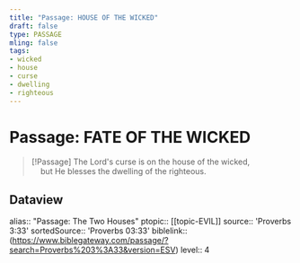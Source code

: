 ```yaml
---
title: "Passage: HOUSE OF THE WICKED"
draft: false
type: PASSAGE
mling: false
tags:
- wicked
- house
- curse
- dwelling
- righteous
---
```


# Passage: FATE OF THE WICKED
> [!Passage]
> The Lord's curse is on the house of the wicked,  
    but He blesses the dwelling of the righteous.

## Dataview
alias:: "Passage: The Two Houses"
ptopic:: [[topic-EVIL]]
source:: 'Proverbs 3:33'
sortedSource:: 'Proverbs 03:33'
biblelink:: (https://www.biblegateway.com/passage/?search=Proverbs%203%3A33&version=ESV)
level:: 4
